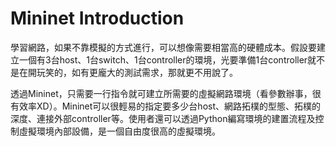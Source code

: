 # Mininet Introduction

學習網路，如果不靠模擬的方式進行，可以想像需要相當高的硬體成本。假設要建立一個有3台host、1台switch、1台controller的環境，光要準備1台controller就不是在開玩笑的，如有更龐大的測試需求，那就更不用說了。

透過Mininet，只需要一行指令就可建立所需要的虛擬網路環境（看參數辦事，很有效率XD）。Mininet可以很輕易的指定要多少台host、網路拓樸的型態、拓樸的深度、連接外部controller等。使用者還可以透過Python編寫環境的建置流程及控制虛擬環境內部設備，是一個自由度很高的虛擬環境。
